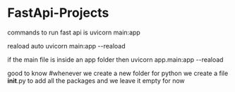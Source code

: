 # FastApi-Projects
commands to run fast api is 
                uvicorn main:app

reaload auto
                uvicorn main:app --reaload

if the main file is inside an app folder then 
                 uvicorn app.main:app --reaload 


good to know
    #whenever we create a new folder for python we create a file __init__.py to add all the packages and we leave it empty for now
    
